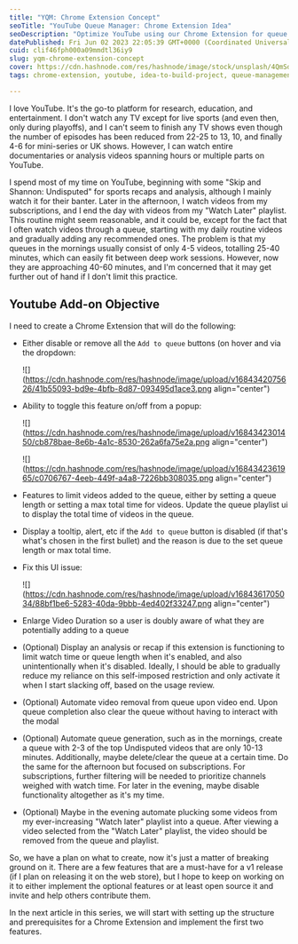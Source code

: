 ```yaml
---
title: "YQM: Chrome Extension Concept"
seoTitle: "YouTube Queue Manager: Chrome Extension Idea"
seoDescription: "Optimize YouTube using our Chrome Extension for queue management, video length limits, automated playlists, and improved user experience"
datePublished: Fri Jun 02 2023 22:05:39 GMT+0000 (Coordinated Universal Time)
cuid: clif46fph000a09mmdtl36iy9
slug: yqm-chrome-extension-concept
cover: https://cdn.hashnode.com/res/hashnode/image/stock/unsplash/4QmSdCP4bhM/upload/2f1057c3f7dec5d92b01371d59c8a1ee.jpeg
tags: chrome-extension, youtube, idea-to-build-project, queue-management, chromeextensions

---
```


I love YouTube. It's the go-to platform for research, education, and entertainment. I don't watch any TV except for live sports (and even then, only during playoffs), and I can't seem to finish any TV shows even though the number of episodes has been reduced from 22-25 to 13, 10, and finally 4-6 for mini-series or UK shows. However, I can watch entire documentaries or analysis videos spanning hours or multiple parts on YouTube.

I spend most of my time on YouTube, beginning with some "Skip and Shannon: Undisputed" for sports recaps and analysis, although I mainly watch it for their banter. Later in the afternoon, I watch videos from my subscriptions, and I end the day with videos from my "Watch Later" playlist. This routine might seem reasonable, and it could be, except for the fact that I often watch videos through a queue, starting with my daily routine videos and gradually adding any recommended ones. The problem is that my queues in the mornings usually consist of only 4-5 videos, totalling 25-40 minutes, which can easily fit between deep work sessions. However, now they are approaching 40-60 minutes, and I'm concerned that it may get further out of hand if I don't limit this practice.

## Youtube Add-on Objective

I need to create a Chrome Extension that will do the following:

* Either disable or remove all the `Add to queue` buttons (on hover and via the dropdown:
    
    ![](https://cdn.hashnode.com/res/hashnode/image/upload/v1684342075626/41b55093-bd9e-4bfb-8d87-093495d1ace3.png align="center")
    
* Ability to toggle this feature on/off from a popup:
    
    ![](https://cdn.hashnode.com/res/hashnode/image/upload/v1684342301450/cb878bae-8e6b-4a1c-8530-262a6fa75e2a.png align="center")
    
    ![](https://cdn.hashnode.com/res/hashnode/image/upload/v1684342361965/c0706767-4eeb-449f-a4a8-7226bb308035.png align="center")
    
* Features to limit videos added to the queue, either by setting a queue length or setting a max total time for videos. Update the queue playlist ui to display the total time of videos in the queue.
    
* Display a tooltip, alert, etc if the `Add to queue` button is disabled (if that's what's chosen in the first bullet) and the reason is due to the set queue length or max total time.
    
* Fix this UI issue:
    
    ![](https://cdn.hashnode.com/res/hashnode/image/upload/v1684361705034/88bf1be6-5283-40da-9bbb-4ed402f33247.png align="center")
    
* Enlarge Video Duration so a user is doubly aware of what they are potentially adding to a queue
    
* (Optional) Display an analysis or recap if this extension is functioning to limit watch time or queue length when it's enabled, and also unintentionally when it's disabled. Ideally, I should be able to gradually reduce my reliance on this self-imposed restriction and only activate it when I start slacking off, based on the usage review.
    
* (Optional) Automate video removal from queue upon video end. Upon queue completion also clear the queue without having to interact with the modal
    
* (Optional) Automate queue generation, such as in the mornings, create a queue with 2-3 of the top Undisputed videos that are only 10-13 minutes. Additionally, maybe delete/clear the queue at a certain time. Do the same for the afternoon but focused on subscriptions. For subscriptions, further filtering will be needed to prioritize channels weighed with watch time. For later in the evening, maybe disable functionality altogether as it's my time.
    
* (Optional) Maybe in the evening automate plucking some videos from my ever-increasing "Watch later" playlist into a queue. After viewing a video selected from the "Watch Later" playlist, the video should be removed from the queue and playlist.
    

So, we have a plan on what to create, now it's just a matter of breaking ground on it. There are a few features that are a must-have for a v1 release (if I plan on releasing it on the web store), but I hope to keep on working on it to either implement the optional features or at least open source it and invite and help others contribute them.

In the next article in this series, we will start with setting up the structure and prerequisites for a Chrome Extension and implement the first two features.